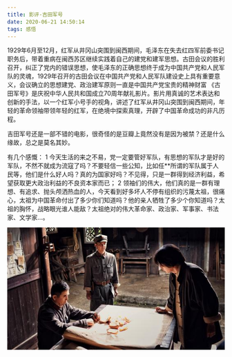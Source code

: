 ```yaml
---
title: 影评-吉田军号
date: 2020-06-21 14:50:14
tags: 感悟
---
```

1929年6月至12月，红军从井冈山突围到闽西期间，毛泽东在失去红四军前委书记职务后，带着重病在闽西苏区继续实践着自己的建党和建军思想。古田会议的胜利召开，纠正了党内的错误思想，使毛泽东的正确思想终于成为中国共产党和人民军队的灵魂，1929年召开的古田会议在中国共产党和人民军队建设史上具有重要意义，会议确立的思想建党、政治建军原则一直是中国共产党宝贵的精神财富 《古田军号》是庆祝中华人民共和国成立70周年献礼影片。影片用真诚的艺术表达和创新的手法，以一个红军小号手的视角，讲述了红军从井冈山突围到闽西期间，年轻的革命领袖带领年轻的红军，在绝境中探索真理，开辟了中国革命成功的非凡历程。

吉田军号还是一部不错的电影，很奇怪的是豆瓣上竟然没有是因为被禁？还是什么缘故，总之是莫名其妙。

有几个感慨：
1 今天生活的来之不易，党一定要管好军队，有思想的军队才是好的军队，不然不就成为流寇了吗？不要轻信一些公知，比如任**所谓的军队属于人民等，他们是什么好人吗？真的为国家好吗？不见得，只是一群得到经济利益，希望获取更大政治利益的不良资本家而已；
2 领袖们的伟大，他们真的是一群有理想、有追求、抛头颅洒热血的人，今天看到好多坏人不停有组织的污蔑太祖，很痛心，太祖为中国革命付出了多少你们知道吗？他的亲人牺牲了多少个你知道吗？太祖的胸怀，战略眼光谁人能敌？太祖绝对的伟大革命家、政治家、军事家、书法家、文学家...。

<div align=center>

![](/img/jitianjunhao.jpg)

</div>